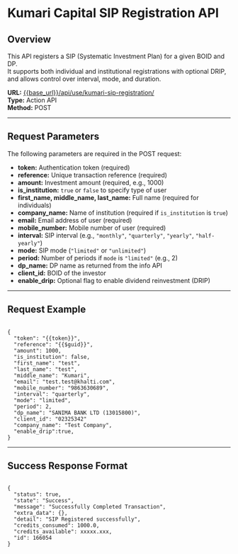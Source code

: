 # Kumari Capital SIP Registration API

## Overview

This API registers a SIP (Systematic Investment Plan) for a given BOID and DP.  
It supports both individual and institutional registrations with optional DRIP, and allows control over interval, mode, and duration.

**URL:** [{{base_url}}/api/use/kumari-sip-registration/](https://{{base_url}}/api/use/kumari-sip-registration/)  
**Type:** Action API  
**Method:** POST

---

## Request Parameters

The following parameters are required in the POST request:

- **token:** Authentication token (required)
- **reference:** Unique transaction reference (required)
- **amount:** Investment amount (required, e.g., 1000)
- **is_institution:** `true` or `false` to specify type of user
- **first_name, middle_name, last_name:** Full name (required for individuals)
- **company_name:** Name of institution (required if `is_institution` is `true`)
- **email:** Email address of user (required)
- **mobile_number:** Mobile number of user (required)
- **interval:** SIP interval (e.g., `"monthly"`, `"quarterly"`, `"yearly"`, `"half-yearly"`)
- **mode:** SIP mode (`"limited"` or `"unlimited"`)
- **period:** Number of periods if `mode` is `"limited"` (e.g., 2)
- **dp_name:** DP name as returned from the info API
- **client_id:** BOID of the investor
- **enable_drip:** Optional flag to enable dividend reinvestment (DRIP)

---

## Request Example

<pre><code class="json">
{
  "token": "{{token}}",
  "reference": "{{$guid}}",
  "amount": 1000,
  "is_institution": false,
  "first_name": "test",
  "last_name": "test",
  "middle_name": "Kumari",
  "email": "test.test@khalti.com",
  "mobile_number": "9863630689",
  "interval": "quarterly",
  "mode": "limited",
  "period": 2,
  "dp_name": "SANIMA BANK LTD (13015800)",
  "client_id": "02325342"
  "company_name": "Test Company", 
  "enable_drip":true, 
}
</code></pre>

---

## Success Response Format

<pre><code class="json">
{
  "status": true,
  "state": "Success",
  "message": "Successfully Completed Transaction",
  "extra_data": {},
  "detail": "SIP Registered successfully",
  "credits_consumed": 1000.0,
  "credits_available": xxxxx.xxx,
  "id": 166054
}
</code></pre>

